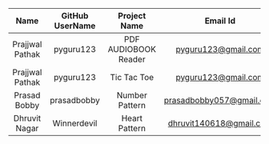 |      Name       | GitHub UserName |     Project Name     |         Email Id         |
| :-------------: | :-------------: | :------------------: | :----------------------: |
| Prajjwal Pathak |    pyguru123    | PDF AUDIOBOOK Reader |   pyguru123@gmail.com    |
| Prajjwal Pathak |    pyguru123    |     Tic Tac Toe      |   pyguru123@gmail.com    |
|  Prasad Bobby   |   prasadbobby   |    Number Pattern    | prasadbobby057@gmail.com |
|  Dhruvit Nagar  |   Winnerdevil   |    Heart Pattern     | dhruvit140618@gmail.com  |
